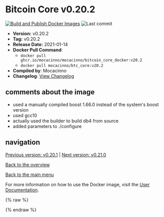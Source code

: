 # Bitcoin Core v0.20.2

[![Build and Publish Docker Images](https://github.com/mocacinno/bitcoin_core_docker/actions/workflows/build-and-publish.yml/badge.svg?branch=v20.2)](https://github.com/mocacinno/bitcoin_core_docker/actions/workflows/build-and-publish.yml)
![Last commit](https://badgen.net/github/last-commit/mocacinno/bitcoin_core_docker/v20.2)

- **Version:** v0.20.2
- **Tag:** v0.20.2
- **Release Date:** 2021-01-14
- **Docker Pull Command**:
  - `docker pull ghcr.io/mocacinno/mocacinno/bitcoin_core_docker:v20.2`
  - `docker pull mocacinno/btc_core:v20.2`
- **Compiled by**: Mocacinno
- **Changelog**: [View Changelog](https://github.com/bitcoin/bitcoin/blob/v0.20.2/doc/release-notes.md)

## comments about the image

- used a manually compiled boost 1.66.0 instead of the system's boost version
- used gcc10
- actually used the builder to build db4 from source
- added parameters to ./configure

## navigation

[Previous version: v0.20.1](./v20.1.md) | [Next version: v0.21.0](./v21.0.md)

[Back to the overview](./Readme.md)

[Back to the main menu](../Readme.md)

For more information on how to use the Docker image, visit the [User Documentation](../userdocs/Readme.md).

<!-- Google tag (gtag.js) -->
{% raw %}
<script async src="https://www.googletagmanager.com/gtag/js?id=G-BPC6NC6FF9"></script>
<script>
  window.dataLayer = window.dataLayer || [];
  function gtag(){dataLayer.push(arguments);}
  gtag('js', new Date());
  gtag('config', 'G-BPC6NC6FF9');
</script>
{% endraw %}
